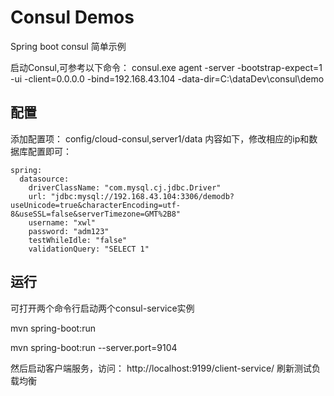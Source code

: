 # Consul Demos

Spring boot consul 简单示例

启动Consul,可参考以下命令： 
consul.exe agent -server -bootstrap-expect=1 -ui -client=0.0.0.0 -bind=192.168.43.104 -data-dir=C:\dataDev\consul\demo


## 配置

添加配置项： config/cloud-consul,server1/data
内容如下，修改相应的ip和数据库配置即可：

```
spring:
  datasource:
    driverClassName: "com.mysql.cj.jdbc.Driver"
    url: "jdbc:mysql://192.168.43.104:3306/demodb?useUnicode=true&characterEncoding=utf-8&useSSL=false&serverTimezone=GMT%2B8"
    username: "xwl"
    password: "adm123"
    testWhileIdle: "false"
    validationQuery: "SELECT 1"
```

## 运行
可打开两个命令行启动两个consul-service实例

mvn spring-boot:run

mvn spring-boot:run --server.port=9104

然后启动客户端服务，访问： http://localhost:9199/client-service/
刷新测试负载均衡


